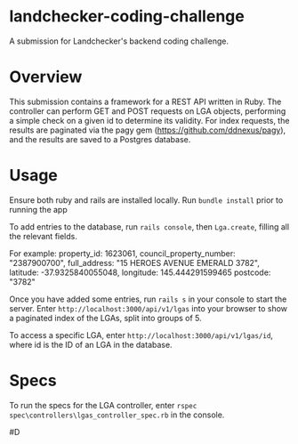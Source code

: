 # landchecker-coding-challenge
A submission for Landchecker's backend coding challenge.

# Overview
This submission contains a framework for a REST API written in Ruby. The controller can perform GET and POST requests on LGA objects, performing a simple check on a given id to determine its validity. For index requests, the results are paginated via the pagy gem (https://github.com/ddnexus/pagy), and the results are saved to a Postgres database.

# Usage
Ensure both ruby and rails are installed locally.
Run `bundle install` prior to running the app

To add entries to the database, run `rails console`, then `Lga.create`, filling all the relevant fields.

For example:
 property_id: 1623061, council_property_number: "2387900700", full_address: "15 HEROES AVENUE EMERALD 3782", latitude: -37.9325840055048, longitude: 145.444291599465 postcode: "3782"

Once you have added some entries, run `rails s` in your console to start the server. Enter `http://localhost:3000/api/v1/lgas` into your browser to show a paginated index of the LGAs, split into groups of 5.

To access a specific LGA, enter `http://localhost:3000/api/v1/lgas/id`, where id is the ID of an LGA in the database.

# Specs
To run the specs for the LGA controller, enter `rspec spec\controllers\lgas_controller_spec.rb` in the console.

#D
